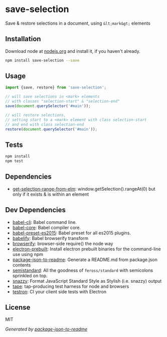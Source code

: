 # save-selection 

Save &amp; restore selections in a document, using `&lt;mark&gt;` elements

## Installation

Download node at [nodejs.org](http://nodejs.org) and install it, if you haven't already.

```sh
npm install save-selection --save
```

## Usage

```js
import {save, restore} from 'save-selection';

// will save selections in <mark> elements
// with classes "selection-start" & "selection-end"
save(document.querySelector('#main'));

// will restore selections,
// setting start to a <mark> element with class selection-start
// and end with class selection-end
restore(document.querySelector('#main'));

```

## Tests

```sh
npm install
npm test
```

## Dependencies

- [get-selection-range-from-elm](https://github.com/micnews/get-selection-range-from-elm): window.getSelection().rangeAt(0) but only if it exists &amp; is within an element

## Dev Dependencies

- [babel-cli](https://github.com/babel/babel/tree/master/packages): Babel command line.
- [babel-core](https://github.com/babel/babel/tree/master/packages): Babel compiler core.
- [babel-preset-es2015](https://github.com/babel/babel/tree/master/packages): Babel preset for all es2015 plugins.
- [babelify](https://github.com/babel/babelify): Babel browserify transform
- [browserify](https://github.com/substack/node-browserify): browser-side require() the node way
- [electron-prebuilt](https://github.com/electron-userland/electron-prebuilt): Install electron prebuilt binaries for the command-line use using npm
- [package-json-to-readme](https://github.com/zeke/package-json-to-readme): Generate a README.md from package.json contents
- [semistandard](https://github.com/Flet/semistandard): All the goodness of `feross/standard` with semicolons sprinkled on top.
- [snazzy](https://github.com/feross/snazzy): Format JavaScript Standard Style as Stylish (i.e. snazzy) output
- [tape](https://github.com/substack/tape): tap-producing test harness for node and browsers
- [testron](https://github.com/shama/testron): CI your client side tests with Electron


## License

MIT

_Generated by [package-json-to-readme](https://github.com/zeke/package-json-to-readme)_
